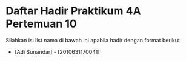 # Daftar Hadir Praktikum 4A Pertemuan 10
Silahkan isi list nama di bawah ini apabila hadir dengan format berikut

- [Adi Sunandar] - [2010631170041]
